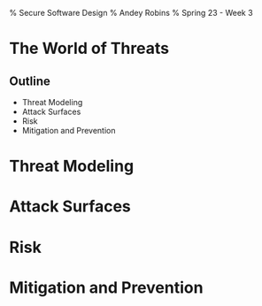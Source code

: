 % Secure Software Design
% Andey Robins
% Spring 23 - Week 3

# The World of Threats

## Outline

- Threat Modeling
- Attack Surfaces
- Risk
- Mitigation and Prevention

# Threat Modeling

# Attack Surfaces

# Risk

# Mitigation and Prevention